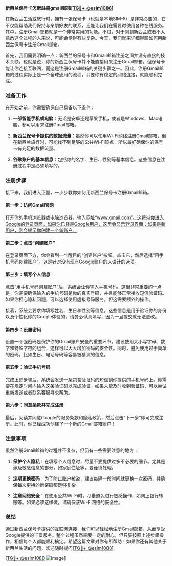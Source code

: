 **新西兰保号卡怎麽註冊gmail郵箱[[TG💪+ @esim1088](https://t.me/s/esim1088)]**

在新西兰生活或旅行时，拥有一张保号卡（也就是本地SIM卡）是非常必要的，它不仅能帮助我们保持与亲朋好友的联系，还能让我们在需要时使用各种在线服务。其中，注册Gmail邮箱就是一个非常实用的功能。不过，对于刚到新西兰或者不太熟悉这个过程的人来说，可能会觉得有些复杂。今天，我们就来详细聊聊如何用新西兰保号卡注册Gmail邮箱。

首先，我们需要明确一点：新西兰的保号卡和Gmail邮箱注册之间并没有直接的技术关联。也就是说，你的新西兰保号卡并不能直接用来注册Gmail邮箱，但保号卡能让你连接互联网，而这是注册Gmail邮箱的关键步骤之一。因此，注册Gmail邮箱的过程实际上是一个全球通用的流程，只要你有稳定的网络连接，就能顺利完成。

### 准备工作

在开始之前，你需要确保自己具备以下条件：

1. **一部智能手机或电脑**：无论是安卓还是苹果手机，或者是Windows、Mac电脑，都可以用来注册Gmail邮箱。
   
2. **新西兰保号卡提供的数据流量**：虽然你可以使用Wi-Fi网络注册Gmail邮箱，但在新西兰旅行时，可能找不到足够的公共Wi-Fi热点，所以最好确保你的保号卡有充足的数据流量。

3. **谷歌账户的基本信息**：包括你的名字、生日、性别等基本信息。这些信息在注册过程中是必须填写的。

### 注册步骤

接下来，我们进入正题，一步步教你如何用新西兰保号卡注册Gmail邮箱。

#### 第一步：访问Gmail官网

打开你的手机浏览器或电脑浏览器，输入网址“www.gmail.com”。这将带你进入Google的登录页面。如果你已经是Google用户，这里会显示登录界面；如果是新用户，则会提示你创建一个新账户。

#### 第二步：点击“创建账户”

在登录页面下方，你会看到一个醒目的“创建账户”按钮。点击它，然后选择“用手机号码创建账户”。这是针对没有现有Google账户的人设计的选项。

#### 第三步：填写个人信息

点击“用手机号码创建账户”后，系统会让你输入手机号码。这里非常重要的一点是，你需要确保输入的手机号码是你的真实号码，并且能够正常接收短信验证码。如果你担心隐私问题，可以选择使用虚拟号码服务，但这需要额外的操作。

接着，系统会要求你填写姓名、生日和性别等信息。这些信息是用于验证你的身份以及个性化你的Google体验的。请务必认真填写，因为一旦提交就无法更改。

#### 第四步：设置密码

设置一个强密码是保护你的Gmail账户安全的重要环节。建议使用大小写字母、数字和特殊字符的组合，这样可以大大增加密码的安全性。同时，避免使用过于简单的密码，比如生日、电话号码等容易被猜测的信息。

#### 第五步：验证手机号码

完成上述步骤后，系统会发送一条包含验证码的短信到你提供的手机号码上。你需要在规定时间内输入这条验证码以完成验证。如果未能及时收到验证码，可以尝试重新发送或者联系客服寻求帮助。

#### 第六步：同意条款并完成注册

最后，阅读并同意Google的服务条款和隐私政策，然后点击“下一步”即可完成注册。此时，你已经成功创建了一个新的Gmail邮箱账户！

### 注意事项

虽然注册Gmail邮箱的过程并不复杂，但仍有一些需要注意的地方：

1. **保护个人隐私**：在填写个人信息时，尽量不要提供过多不必要的细节。尤其是涉及敏感信息的部分，如家庭住址等，要谨慎处理。

2. **定期更换密码**：为了防止账户被盗，建议每隔一段时间就更换一次密码，并确保每次更换的新密码都足够复杂。

3. **注意网络安全**：在使用公共Wi-Fi时，尽量避免进行敏感操作，如网上银行转账等。如果必须这样做，请确保该Wi-Fi网络的安全性。

### 总结

通过新西兰保号卡提供的互联网连接，我们可以轻松地注册Gmail邮箱，从而享受Google提供的丰富服务。整个过程虽然需要一定的耐心，但只要按照上述步骤操作，相信每个人都能顺利搞定。希望这篇文章对你有所帮助！如果你还有其他关于新西兰生活的问题，欢迎随时提问[[TG💪+ @esim1088](https://t.me/s/esim1088)]。

[[TG💪+ @esim1088](https://t.me/s/esim1088) ![Image](https://i.postimg.cc/4NQfJmqS/Snipaste-2025-05-13-00-14-12.png)]